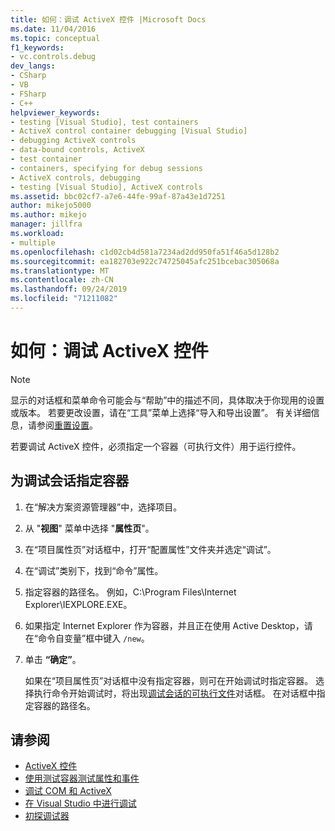 ```yaml
---
title: 如何：调试 ActiveX 控件 |Microsoft Docs
ms.date: 11/04/2016
ms.topic: conceptual
f1_keywords:
- vc.controls.debug
dev_langs:
- CSharp
- VB
- FSharp
- C++
helpviewer_keywords:
- testing [Visual Studio], test containers
- ActiveX control container debugging [Visual Studio]
- debugging ActiveX controls
- data-bound controls, ActiveX
- test container
- containers, specifying for debug sessions
- ActiveX controls, debugging
- testing [Visual Studio], ActiveX controls
ms.assetid: bbc02cf7-a7e6-44fe-99af-87a43e1d7251
author: mikejo5000
ms.author: mikejo
manager: jillfra
ms.workload:
- multiple
ms.openlocfilehash: c1d02cb4d581a7234ad2dd950fa51f46a5d128b2
ms.sourcegitcommit: ea182703e922c74725045afc251bcebac305068a
ms.translationtype: MT
ms.contentlocale: zh-CN
ms.lasthandoff: 09/24/2019
ms.locfileid: "71211082"
---
```

# <a name="how-to-debug-an-activex-control"></a>如何：调试 ActiveX 控件

> [!NOTE]
> 显示的对话框和菜单命令可能会与“帮助”中的描述不同，具体取决于你现用的设置或版本。 若要更改设置，请在“工具”菜单上选择“导入和导出设置”。 有关详细信息，请参阅[重置设置](../ide/environment-settings.md#reset-settings)。

若要调试 ActiveX 控件，必须指定一个容器（可执行文件）用于运行控件。

## <a name="to-specify-a-container-for-the-debug-session"></a>为调试会话指定容器

1. 在“解决方案资源管理器”中，选择项目。

2. 从 "**视图**" 菜单中选择 "**属性页**"。

3. 在“项目属性页”对话框中，打开“配置属性”文件夹并选定“调试”。

4. 在“调试”类别下，找到“命令”属性。

5. 指定容器的路径名。 例如，C:\Program Files\Internet Explorer\IEXPLORE.EXE。

6. 如果指定 Internet Explorer 作为容器，并且正在使用 Active Desktop，请在“命令自变量”框中键入 `/new`。

7. 单击 **“确定”**。

     如果在“项目属性页”对话框中没有指定容器，则可在开始调试时指定容器。 选择执行命令开始调试时，将出现[调试会话的可执行文件](../debugger/executable-for-debugging-session-dialog-box.md)对话框。 在对话框中指定容器的路径名。

## <a name="see-also"></a>请参阅

- [ActiveX 控件](/cpp/mfc/activex-controls)
- [使用测试容器测试属性和事件](/cpp/mfc/testing-properties-and-events-with-test-container)
- [调试 COM 和 ActiveX](../debugger/com-and-activex-debugging.md)
- [在 Visual Studio 中进行调试](../debugger/index.yml)
- [初探调试器](../debugger/debugger-feature-tour.md)